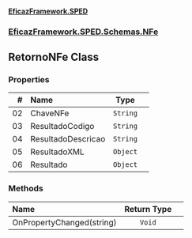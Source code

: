 #### [EficazFramework.SPED](EficazFrameworkSPED.md 'EficazFramework SPED')
### [EficazFramework.SPED.Schemas.NFe](EficazFramework.SPED.Schemas.NFe.md 'EficazFramework.SPED.Schemas.NFe')

## RetornoNFe Class
### Properties

| # | Name | Type | |
| ---: | :--- | :---: | :--- |
| 02 | ChaveNFe | `String` |  |
| 03 | ResultadoCodigo | `String` |  |
| 04 | ResultadoDescricao | `String` |  |
| 05 | ResultadoXML | `Object` |  |
| 06 | Resultado | `Object` |  |
### Methods

| Name | Return Type | |
| :--- | :---: | :--- |
| OnPropertyChanged(string) | `Void` |  |
